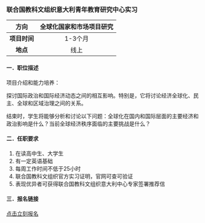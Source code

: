 ### 联合国教科文组织意大利青年教育研究中心实习


|  **方向**  | 全球化国家和市场项目研究|
|:--------:|:-------------------:|
| **项目时间** |        1-3个月        |
|  **地点**  |         线上          |


#### 一．职位描述

项目介绍和能力培养：

探讨国际政治和国际经济动态之间的相互影响。特别是，它将讨论经济全球化、民主、全球和区域治理之间的关系。

结束时，学生将能够分析和讨论以下问题：全球化在国内和国际层面的主要经济和政治影响是什么？当前全球经济秩序面临的主要挑战是什么？

#### 二．任职要求

1. 在读高中生、大学生
2. 有一定英语基础
3. 每周工作时间不低于25小时
4. 联合国教科文组织官方实习证明，官网可查可验证
5. 表现优异者可获得联合国教科文组织意大利中心专家签署推荐信


#### 三．报名链接
[点击立刻报名](https://ezygcyygfb.feishu.cn/share/base/form/shrcnyoWDn0NwQnTyfwrxo3XOnh)
